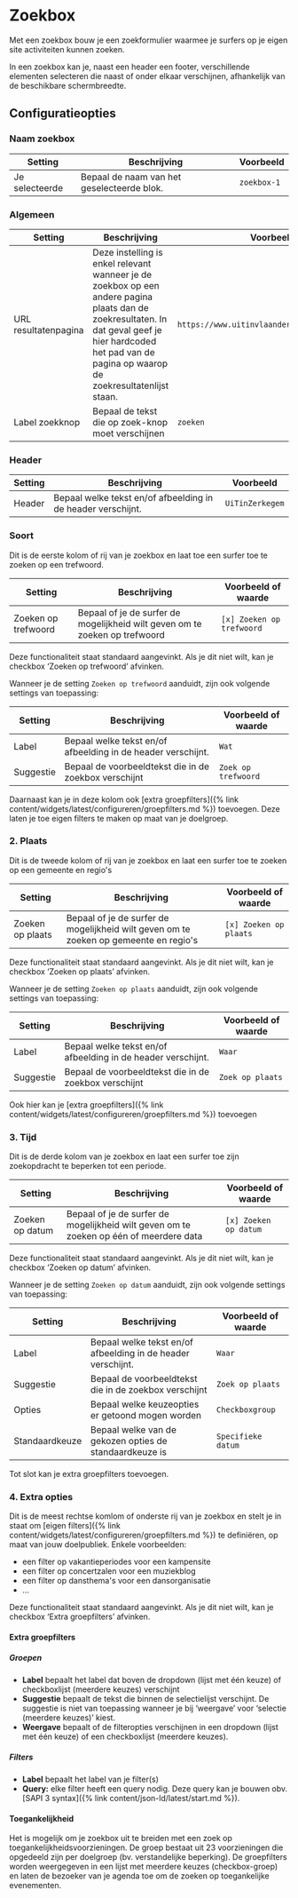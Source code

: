 ---
---

# Zoekbox
Met een zoekbox bouw je een zoekformulier waarmee je surfers op je eigen site activiteiten kunnen zoeken.

In een zoekbox kan je, naast een header een footer, verschillende elementen selecteren die naast of onder elkaar verschijnen, afhankelijk van de beschikbare schermbreedte.

## Configuratieopties
### Naam zoekbox
| Setting | Beschrijving | Voorbeeld |
| -- | -- | -- | 
| Je selecteerde | Bepaal de naam van het geselecteerde blok. | ```zoekbox-1```| 

### Algemeen

| Setting | Beschrijving | Voorbeeld |
| -- | -- | -- | 
| URL resultatenpagina | Deze instelling is enkel relevant wanneer je de zoekbox op een andere pagina plaats dan de zoekresultaten. In dat geval geef je hier hardcoded het pad van de pagina op waarop de zoekresultatenlijst staan. | ```https://www.uitinvlaanderen.be/agenda/e/x/``` |
| Label zoekknop | Bepaal de tekst die op zoek-knop moet verschijnen | ```zoeken``` |

### Header

| Setting | Beschrijving | Voorbeeld |
| -- | -- | -- | 
| Header | Bepaal welke tekst en/of afbeelding in de header verschijnt. | ```UiTinZerkegem``` | 

### Soort
Dit is de eerste kolom of rij van je zoekbox en laat toe een surfer toe te zoeken op een trefwoord. 

| Setting | Beschrijving | Voorbeeld of waarde |
| -- | -- | -- | 
| Zoeken op trefwoord | Bepaal of je de surfer de mogelijkheid wilt geven om te zoeken op trefwoord | ```[x] Zoeken op trefwoord``` |

Deze functionaliteit staat standaard aangevinkt. Als je dit niet wilt, kan je checkbox ‘Zoeken op trefwoord’ afvinken.

Wanneer je de setting ```Zoeken op trefwoord``` aanduidt, zijn ook volgende settings van toepassing:

| Setting | Beschrijving | Voorbeeld of waarde |
| -- | -- | -- | 
| Label | Bepaal welke tekst en/of afbeelding in de header verschijnt. | ```Wat``` | 
| Suggestie | Bepaal de voorbeeldtekst die in de zoekbox verschijnt | ```Zoek op trefwoord``` | 

Daarnaast kan je in deze kolom ook [extra groepfilters]({% link content/widgets/latest/configureren/groepfilters.md %}) toevoegen. Deze laten je toe eigen filters te maken op maat van je doelgroep.

### 2. Plaats
Dit is de tweede kolom of rij van je zoekbox en laat een surfer toe te zoeken op een gemeente en regio's

| Setting | Beschrijving | Voorbeeld of waarde |
| -- | -- | -- | 
| Zoeken op plaats | Bepaal of je de surfer de mogelijkheid wilt geven om te zoeken op gemeente en regio's | ```[x] Zoeken op plaats``` |

Deze functionaliteit staat standaard aangevinkt. Als je dit niet wilt, kan je checkbox ‘Zoeken op plaats’ afvinken.

Wanneer je de setting ```Zoeken op plaats``` aanduidt, zijn ook volgende settings van toepassing:

| Setting | Beschrijving | Voorbeeld of waarde |
| -- | -- | -- | 
| Label | Bepaal welke tekst en/of afbeelding in de header verschijnt. | ```Waar``` | 
| Suggestie | Bepaal de voorbeeldtekst die in de zoekbox verschijnt | ```Zoek op plaats``` | 

Ook hier kan je [extra groepfilters]({% link content/widgets/latest/configureren/groepfilters.md %})  toevoegen

### 3. Tijd
Dit is de derde kolom van je zoekbox en laat een surfer toe zijn zoekopdracht te beperken tot een periode. 

| Setting | Beschrijving | Voorbeeld of waarde |
| -- | -- | -- | 
| Zoeken op datum | Bepaal of je de surfer de mogelijkheid wilt geven om te zoeken op één of meerdere data | ```[x] Zoeken op datum``` |

Deze functionaliteit staat standaard aangevinkt. Als je dit niet wilt, kan je checkbox ‘Zoeken op datum’ afvinken.

Wanneer je de setting ```Zoeken op datum``` aanduidt, zijn ook volgende settings van toepassing:

| Setting | Beschrijving | Voorbeeld of waarde |
| -- | -- | -- | 
| Label | Bepaal welke tekst en/of afbeelding in de header verschijnt. | ```Waar``` | 
| Suggestie | Bepaal de voorbeeldtekst die in de zoekbox verschijnt | ```Zoek op plaats``` | 
| Opties | Bepaal welke keuzeopties er getoond mogen worden | ```Checkboxgroup``` | 
| Standaardkeuze | Bepaal welke van de gekozen opties de standaardkeuze is | ```Specifieke datum```| 
 
Tot slot kan je extra groepfilters toevoegen.

### 4. Extra opties
Dit is de meest rechtse komlom of onderste rij van je zoekbox en stelt je in staat om [eigen filters]({% link content/widgets/latest/configureren/groepfilters.md %}) te definiëren, op maat van jouw doelpubliek. Enkele voorbeelden:
- een filter op vakantieperiodes voor een kampensite
- een filter op concertzalen voor een muziekblog
- een filter op dansthema's voor een dansorganisatie
- ...

Deze functionaliteit staat standaard aangevinkt. Als je dit niet wilt, kan je checkbox ‘Extra groepfilters’ afvinken.

#### Extra groepfilters
##### Groepen
* **Label** bepaalt het label dat boven de dropdown (lijst met één keuze) of checkboxlijst (meerdere keuzes) verschijnt
* **Suggestie** bepaalt de tekst die binnen de selectielijst verschijnt. De suggestie is niet van toepassing wanneer je bij ‘weergave’ voor ‘selectie (meerdere keuzes)’ kiest.
* **Weergave** bepaalt of de filteropties verschijnen in een dropdown (lijst met één keuze) of een checkboxlijst (meerdere keuzes).

##### Filters
- **Label** bepaalt het label van je filter(s)
- **Query:** elke filter heeft een query nodig. Deze query kan je bouwen obv. [SAPI 3 syntax]({% link content/json-ld/latest/start.md %}).

#### Toegankelijkheid

Het is mogelijk om je zoekbox uit te breiden met een zoek op toegankelijkheidsvoorzieningen. De groep bestaat uit 23 voorzieningen die opgedeeld zijn per doelgroep (bv. verstandelijke beperking). De groepfilters worden weergegeven in een lijst met meerdere keuzes (checkbox-groep) en laten de bezoeker van je agenda toe om de zoeken op toegankelijke evenementen.
